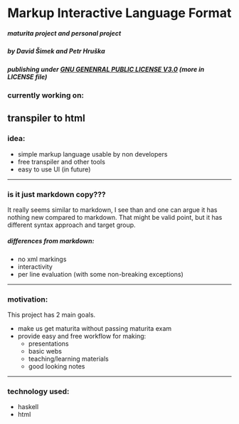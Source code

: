 # Markup Interactive Language Format
#####  maturita project and personal project
##### by David Šimek and Petr Hruška
##### publishing under <ins>GNU GENENRAL PUBLIC LICENSE V3.0</ins> (more in LICENSE file)

### currently working on:
transpiler to html
-----
### idea:
- simple markup language usable by non developers
- free transpiler and other tools
- easy to use UI (in future)
-----
### is it just markdown copy???
It really seems similar to markdown, I see than and one can argue it has nothing new compared to markdown. That might be valid point, but it has different syntax approach and target group.  
##### differences from markdown:    
- no xml markings
- interactivity
- per line evaluation (with some non-breaking exceptions)
-----
### motivation:
This project has 2 main goals.
- make us get maturita without passing maturita exam
- provide easy and free workflow for making:
    - presentations
    - basic webs
    - teaching/learning materials
    - good looking notes
-----
### technology used:
- haskell
- html  
